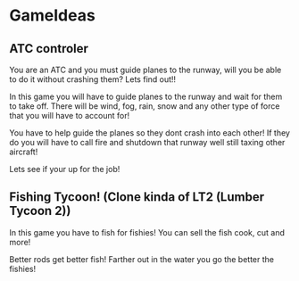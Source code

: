 # GameIdeas

## ATC controler

You are an ATC and you must guide planes to the runway, will you be able to do it without crashing them? Lets find out!!

In this game you will have to guide planes to the runway and wait for them to take off. There will be wind, fog, rain, snow and any other type of force that you will have to account for!

You have to help guide the planes so they dont crash into each other! If they do you will have to call fire and shutdown that runway well still taxing other aircraft!

Lets see if your up for the job!


## Fishing Tycoon! (Clone kinda of LT2 (Lumber Tycoon 2))

In this game you have to fish for fishies! You can sell the fish cook, cut and more!

Better rods get better fish! Farther out in the water you go the better the fishies!
